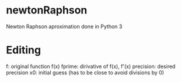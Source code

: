 # newtonRaphson
Newton Raphson aproximation done in Python 3

# Editing
f: original function f(x)
fprime: dirivative of f(x), f'(x)
precision: desired precision
x0: initial guess (has to be close to avoid divisions by 0)
